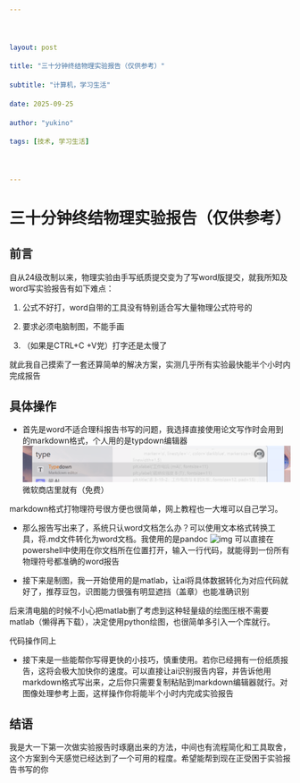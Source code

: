 ```yaml
---



layout: post

title: "三十分钟终结物理实验报告（仅供参考）"

subtitle: "计算机，学习生活"

date: 2025-09-25 

author: "yukino"

tags: [技术, 学习生活]



---
```






# 三十分钟终结物理实验报告（仅供参考）

## 前言

自从24级改制以来，物理实验由手写纸质提交变为了写word版提交，就我所知及word写实验报告有如下难点：

1. 公式不好打，word自带的工具没有特别适合写大量物理公式符号的

2. 要求必须电脑制图，不能手画

3. （如果是CTRL+C +V党）打字还是太慢了

就此我自己摸索了一套还算简单的解决方案，实测几乎所有实验最快能半个小时内完成报告

## 具体操作

- 首先是word不适合理科报告书写的问题，我选择直接使用论文写作时会用到的markdown格式，个人用的是typdown编辑器
  ![img](./img/屏幕截图%202025-09-25%20212431.png)
  微软商店里就有（免费）

markdown格式打物理符号很方便也很简单，网上教程也一大堆可以自己学习。

- 那么报告写出来了，系统只认word文档怎么办？可以使用文本格式转换工具，将.md文件转化为word文档。我使用的是pandoc
  ![img]()
  可以直接在powershell中使用在你文档所在位置打开，输入一行代码，就能得到一份所有物理符号都准确的word报告

- 接下来是制图，我一开始使用的是matlab，让ai将具体数据转化为对应代码就好了，推荐豆包，识图能力很强有明显遮挡（盖章）也能准确识别

后来清电脑的时候不小心把matlab删了考虑到这种轻量级的绘图压根不需要matlab（懒得再下载），决定使用python绘图，也很简单多引入一个库就行。

代码操作同上

- 接下来是一些能帮你写得更快的小技巧，慎重使用。若你已经拥有一份纸质报告，这将会极大加快你的速度。可以直接让ai识别报告内容，并告诉他用markdown格式写出来，之后你只需要复制粘贴到markdown编辑器就行。对图像处理参考上面，这样操作你将能半个小时内完成实验报告

## 结语

我是大一下第一次做实验报告时琢磨出来的方法，中间也有流程简化和工具取舍，这个方案到今天感觉已经达到了一个可用的程度。希望能帮到现在正受困于实验报告书写的你
